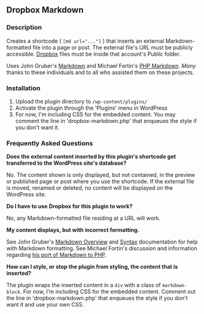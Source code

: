 ## Dropbox Markdown 

### Description 

Creates a shortcode ( `[md url="..."]` ) that inserts an external Markdown-formatted file into a page or post. The external file's URL must be publicly accessible. [Dropbox](http://dl.dropbox.com/u/2561535/Screenshots/o_o4.png) files must be inside that account's Public folder. 

Uses John Gruber's [Markdown](http://daringfireball.net/projects/markdown/) and Michael Fortin's [PHP Markdown](http://michelf.com/projects/php-markdown/). *Many* thanks to these individuals and to all who assisted them on these projects. 

### Installation 

1. Upload the plugin directory to `/wp-content/plugins/` 
1. Activate the plugin through the 'Plugins' menu in WordPress
1. For now, I'm including CSS for the embedded content. You may comment the line in 'dropbox-markdown.php' that enqueues the style if you don't want it.


### Frequently Asked Questions 

**Does the external content inserted by this plugin's shortcode get transferred to the WordPress site's database?**

No. The content shown is only displayed, but not contained, in the preview or published page or post where you use the shortcode. If the external file is moved, renamed or deleted, no content will be displayed on the WordPress site.

**Do I have to use Dropbox for this plugin to work?**

No, any Markdown-formatted file residing at a URL will work.

**My content displays, but with incorrect formatting.** 

See John Gruber's [Markdown Overview](http://daringfireball.net/projects/markdown/) and [Syntax](http://daringfireball.net/projects/markdown/syntax) documentation for help with Markdown formatting. See Michael Fortin's discussion and information regarding [his port of Markdown to PHP](http://michelf.com/projects/php-markdown/). 

**How can I style, or stop the plugin from styling, the content that is inserted?**

The plugin wraps the inserted content in a `div` with a class of `markdown-block`. For now, I'm including CSS for the embedded content. Comment out the line in 'dropbox-markdown.php' that enqueues the style if you don't want it and use your own CSS.